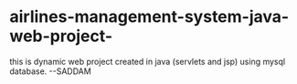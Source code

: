 # airlines-management-system-java-web-project-

this is dynamic web project created in java (servlets and jsp) using mysql database.
--SADDAM 

